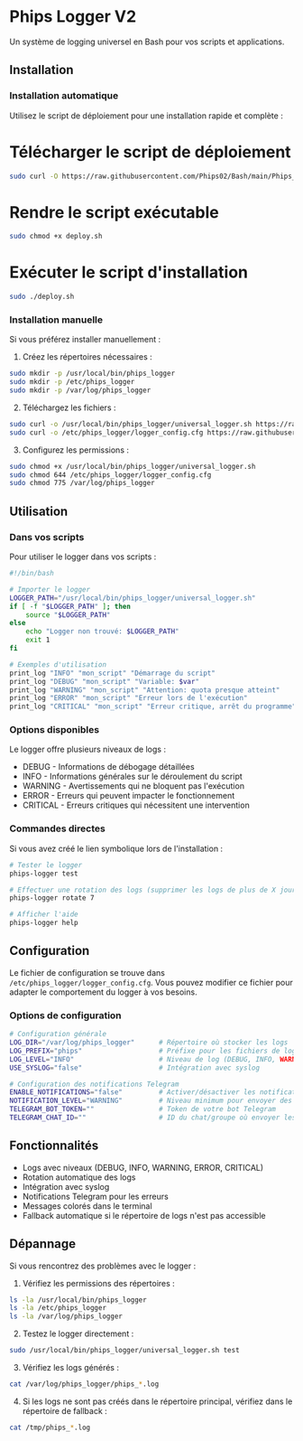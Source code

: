 # Phips Logger V2

Un système de logging universel en Bash pour vos scripts et applications.

## Installation

### Installation automatique

Utilisez le script de déploiement pour une installation rapide et complète :


# Télécharger le script de déploiement
```bash
sudo curl -O https://raw.githubusercontent.com/Phips02/Bash/main/Phips_logger_V2/deploy.sh
```

# Rendre le script exécutable
```bash
sudo chmod +x deploy.sh
```

# Exécuter le script d'installation
```bash
sudo ./deploy.sh
```

### Installation manuelle

Si vous préférez installer manuellement :

1. Créez les répertoires nécessaires :
```bash
sudo mkdir -p /usr/local/bin/phips_logger
sudo mkdir -p /etc/phips_logger
sudo mkdir -p /var/log/phips_logger
```

2. Téléchargez les fichiers :
```bash
sudo curl -o /usr/local/bin/phips_logger/universal_logger.sh https://raw.githubusercontent.com/Phips02/Bash/main/Phips_logger_V2/universal_logger.sh
sudo curl -o /etc/phips_logger/logger_config.cfg https://raw.githubusercontent.com/Phips02/Bash/main/Phips_logger_V2/logger_config.cfg
```

3. Configurez les permissions :
```bash
sudo chmod +x /usr/local/bin/phips_logger/universal_logger.sh
sudo chmod 644 /etc/phips_logger/logger_config.cfg
sudo chmod 775 /var/log/phips_logger
```

## Utilisation

### Dans vos scripts

Pour utiliser le logger dans vos scripts :

```bash
#!/bin/bash

# Importer le logger
LOGGER_PATH="/usr/local/bin/phips_logger/universal_logger.sh"
if [ -f "$LOGGER_PATH" ]; then
    source "$LOGGER_PATH"
else
    echo "Logger non trouvé: $LOGGER_PATH"
    exit 1
fi

# Exemples d'utilisation
print_log "INFO" "mon_script" "Démarrage du script"
print_log "DEBUG" "mon_script" "Variable: $var"
print_log "WARNING" "mon_script" "Attention: quota presque atteint"
print_log "ERROR" "mon_script" "Erreur lors de l'exécution"
print_log "CRITICAL" "mon_script" "Erreur critique, arrêt du programme"
```

### Options disponibles

Le logger offre plusieurs niveaux de logs :
- DEBUG - Informations de débogage détaillées
- INFO - Informations générales sur le déroulement du script
- WARNING - Avertissements qui ne bloquent pas l'exécution
- ERROR - Erreurs qui peuvent impacter le fonctionnement
- CRITICAL - Erreurs critiques qui nécessitent une intervention

### Commandes directes

Si vous avez créé le lien symbolique lors de l'installation :

```bash
# Tester le logger
phips-logger test

# Effectuer une rotation des logs (supprimer les logs de plus de X jours)
phips-logger rotate 7

# Afficher l'aide
phips-logger help
```

## Configuration

Le fichier de configuration se trouve dans `/etc/phips_logger/logger_config.cfg`. Vous pouvez modifier ce fichier pour adapter le comportement du logger à vos besoins.

### Options de configuration

```bash
# Configuration générale
LOG_DIR="/var/log/phips_logger"      # Répertoire où stocker les logs
LOG_PREFIX="phips"                   # Préfixe pour les fichiers de logs
LOG_LEVEL="INFO"                     # Niveau de log (DEBUG, INFO, WARNING, ERROR, CRITICAL)
USE_SYSLOG="false"                   # Intégration avec syslog

# Configuration des notifications Telegram
ENABLE_NOTIFICATIONS="false"         # Activer/désactiver les notifications Telegram
NOTIFICATION_LEVEL="WARNING"         # Niveau minimum pour envoyer des notifications
TELEGRAM_BOT_TOKEN=""                # Token de votre bot Telegram
TELEGRAM_CHAT_ID=""                  # ID du chat/groupe où envoyer les notifications
```

## Fonctionnalités

- Logs avec niveaux (DEBUG, INFO, WARNING, ERROR, CRITICAL)
- Rotation automatique des logs
- Intégration avec syslog
- Notifications Telegram pour les erreurs
- Messages colorés dans le terminal
- Fallback automatique si le répertoire de logs n'est pas accessible

## Dépannage

Si vous rencontrez des problèmes avec le logger :

1. Vérifiez les permissions des répertoires :
```bash
ls -la /usr/local/bin/phips_logger
ls -la /etc/phips_logger
ls -la /var/log/phips_logger
```

2. Testez le logger directement :
```bash
sudo /usr/local/bin/phips_logger/universal_logger.sh test
```

3. Vérifiez les logs générés :
```bash
cat /var/log/phips_logger/phips_*.log
```

4. Si les logs ne sont pas créés dans le répertoire principal, vérifiez dans le répertoire de fallback :
```bash
cat /tmp/phips_*.log
```